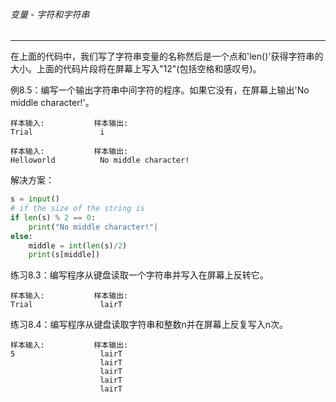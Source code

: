 ###### 变量 - 字符和字符串
---

在上面的代码中，我们写了字符串变量的名称然后是一个点和'len()'获得字符串的大小。上面的代码片段将在屏幕上写入"12"(包括空格和感叹号)。

例8.5：编写一个输出字符串中间字符的程序。如果它没有，在屏幕上输出'No middle character!'。

```
样本输入:           样本输出:
Trial               i
```

```
样本输入:           样本输出:
Helloworld          No middle character!
```

解决方案：

```python
s = input() 
# if the size of the string is
if len(s) % 2 == 0:
    print("No middle character!"|
else:
    middle = int(len(s)/2)
    print(s[middle])
```


练习8.3：编写程序从键盘读取一个字符串并写入在屏幕上反转它。

```
样本输入:           样本输出:
Trial               lairT
```

练习8.4：编写程序从键盘读取字符串和整数n并在屏幕上反复写入n次。

```
样本输入:           样本输出:
5                   lairT
                    lairT
                    lairT
                    lairT
                    lairT
```
